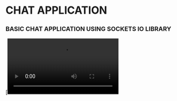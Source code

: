 # CHAT APPLICATION

### BASIC CHAT APPLICATION USING SOCKETS IO LIBRARY

[![Demo](videos/demo.mp4)


